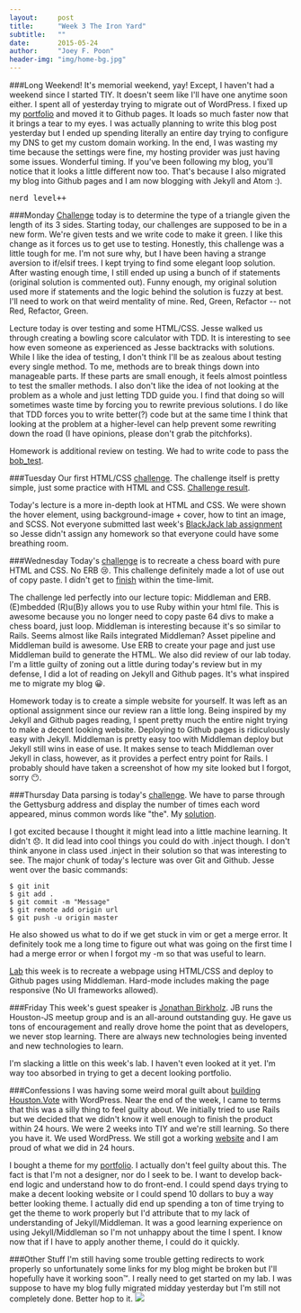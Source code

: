 ```yaml
---
layout:     post
title:      "Week 3 The Iron Yard"
subtitle:   ""
date:       2015-05-24
author:     "Joey F. Poon"
header-img: "img/home-bg.jpg"
---
```


###Long Weekend!
It's memorial weekend, yay! Except, I haven't had a weekend since I started TIY. It doesn't seem like I'll have one anytime soon either. I spent all of yesterday trying to migrate out of WordPress. I fixed up my <a href="http://joeypoon.com">portfolio</a> and moved it to Github pages. It loads so much faster now that it brings a tear to my eyes. I was actually planning to write this blog post yesterday but I ended up spending literally an entire day trying to configure my DNS to get my custom domain working. In the end, I was wasting my time because the settings were fine, my hosting provider was just having some issues. Wonderful timing. If you've been following my blog, you'll notice that it looks a little different now too. That's because I also migrated my blog into Github pages and I am now blogging with Jekyll and Atom :).
<pre>nerd_level++</pre>

###Monday
<a href="https://github.com/joeypoon/iron_yard/blob/master/day-11/triangle_challenge.rb">Challenge</a> today is to determine the type of a triangle given the length of its 3 sides. Starting today, our challenges are supposed to be in a new form. We're given tests and we write code to make it green. I like this change as it forces us to get use to testing. Honestly, this challenge was a little tough for me. I'm not sure why, but I have been having a strange aversion to if/elsif trees. I kept trying to find some elegant loop solution. After wasting enough time, I still ended up using a bunch of if statements (original solution is commented out). Funny enough, my original solution used more if statements and the logic behind the solution is fuzzy at best. I'll need to work on that weird mentality of mine. Red, Green, Refactor -- not Red, Refactor, Green.

Lecture today is over testing and some HTML/CSS. Jesse walked us through creating a bowling score calculator with TDD. It is interesting to see how even someone as experienced as Jesse backtracks with solutions. While I like the idea of testing, I don't think I'll be as zealous about testing every single method. To me, methods are to break things down into manageable parts. If these parts are small enough, it feels almost pointless to test the smaller methods. I also don't like the idea of not looking at the problem as a whole and just letting TDD guide you. I find that doing so will sometimes waste time by forcing you to rewrite previous solutions. I do like that TDD forces you to write better(?) code but at the same time I think that looking at the problem at a higher-level can help prevent some rewriting down the road (I have opinions, please don't grab the pitchforks).

Homework is additional review on testing. We had to write code to pass the <a href="https://github.com/joeypoon/iron_yard/tree/master/day-11">bob_test</a>.

###Tuesday
Our first HTML/CSS <a href="https://github.com/tiy-hou-q2-2015-rails/day-12">challenge</a>. The challenge itself is pretty simple, just some practice with HTML and CSS. <a href="http://codepen.io/joeypoon/pen/XbKOmg">Challenge result</a>.

Today's lecture is a more in-depth look at HTML and CSS. We were shown the hover element, using background-image + cover, how to tint an image, and SCSS. Not everyone submitted last week's <a href="https://github.com/joeypoon/BlackJack">BlackJack lab assignment</a> so Jesse didn't assign any homework so that everyone could have some breathing room.

###Wednesday
Today's <a href="https://github.com/tiy-hou-q2-2015-rails/day-13">challenge</a> is to recreate a chess board with pure HTML and CSS. No ERB 😢. This challenge definitely made a lot of use out of copy paste. I didn't get to <a href="http://codepen.io/joeypoon/pen/VLKvda">finish</a> within the time-limit.

The challenge led perfectly into our lecture topic: Middleman and ERB. (E)mbedded (R)u(B)y allows you to use Ruby within your html file. This is awesome because you no longer need to copy paste 64 divs to make a chess board, just loop. Middleman is interesting because it's so similar to Rails. Seems almost like Rails integrated Middleman? Asset pipeline and Middleman build is awesome. Use ERB to create your page and just use Middleman build to generate the HTML. We also did review of our lab today. I'm a little guilty of zoning out a little during today's review but in my defense, I did a lot of reading on Jekyll and Github pages. It's what inspired me to migrate my blog 😀.

Homework today is to create a simple website for yourself. It was left as an optional assignment since our review ran a little long. Being inspired by my Jekyll and Github pages reading, I spent pretty much the entire night trying to make a decent looking website. Deploying to Github pages is ridiculously easy with Jekyll. Middleman is pretty easy too with Middleman deploy but Jekyll still wins in ease of use. It makes sense to teach Middleman over Jekyll in class, however, as it provides a perfect entry point for Rails. I probably should have taken a screenshot of how my site looked but I forgot, sorry 😶.

###Thursday
Data parsing is today's <a href="https://github.com/joeypoon/iron_yard/tree/master/day-14">challenge</a>. We have to parse through the Gettysburg address and display the number of times each word appeared, minus common words like "the". My <a href="https://github.com/joeypoon/iron_yard/tree/master/day-14">solution</a>.

I got excited because I thought it might lead into a little machine learning. It didn't 😞. It did lead into cool things you could do with .inject though. I don't think anyone in class used .inject in their solution so that was interesting to see. The major chunk of today's lecture was over Git and Github. Jesse went over the basic commands:

    $ git init
    $ git add .
    $ git commit -m "Message"
    $ git remote add origin url
    $ git push -u origin master

He also showed us what to do if we get stuck in vim or get a merge error. It definitely took me a long time to figure out what was going on the first time I had a merge error or when I forgot my -m so that was useful to learn.

<a href="https://github.com/tiy-hou-q2-2015-rails/week-3-lab">Lab</a> this week is to recreate a webpage using HTML/CSS and deploy to Github pages using Middleman. Hard-mode includes making the page responsive (No UI frameworks allowed).

###Friday
This week's guest speaker is <a href="https://twitter.com/RookieOne">Jonathan Birkholz</a>. JB runs the Houston-JS meetup group and is an all-around outstanding guy. He gave us tons of encouragement and really drove home the point that as developers, we never stop learning. There are always new technologies being invented and new technologies to learn.

I'm slacking a little on this week's lab. I haven't even looked at it yet. I'm way too absorbed in trying to get a decent looking portfolio.

###Confessions
I was having some weird moral guilt about <a href="http://joeypoon.com/blog/2015/05/18/week-2-the-iron-yard-and-my-first-hackathon/">building Houston.Vote</a> with WordPress. Near the end of the week, I came to terms that this was a silly thing to feel guilty about. We initially tried to use Rails but we decided that we didn't know it well enough to finish the product within 24 hours. We were 2 weeks into TIY and we're still learning. So there you have it. We used WordPress. We still got a working <a href="http://Houston.vote">website</a> and I am proud of what we did in 24 hours.

I bought a theme for my <a href="http://joeypoon.com">portfolio</a>. I actually don't feel guilty about this. The fact is that I'm not a designer, nor do I seek to be. I want to develop back-end logic and understand how to do front-end. I could spend days trying to make a decent looking website or I could spend 10 dollars to buy a way better looking theme. I actually did end up spending a ton of time trying to get the theme to work properly but I'd attribute that to my lack of understanding of Jekyll/Middleman. It was a good learning experience on using Jekyll/Middleman so I'm not unhappy about the time I spent. I know now that if I have to apply another theme, I could do it quickly.

###Other Stuff
I'm still having some trouble getting redirects to work properly so unfortunately some links for my blog might be broken but I'll hopefully have it working soon™. I really need to get started on my lab. I was suppose to have my blog fully migrated midday yesterday but I'm still not completely done. Better hop to it.
<img src="http://temp.nickydisla.com/temp/wp-content/uploads/2015/05/goat_flip.gif">
